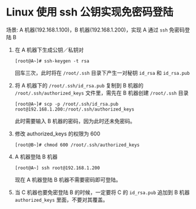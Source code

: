 # Linux 使用 ssh 公钥实现免密码登陆

场景: A 机器(192.168.1.100)，B 机器(192.168.1.200)，实现 A 通过 `ssh` 免密码登陆 B

1. 在 A 机器下生成公钥／私钥对  

    ```
    [root@A~]# ssh-keygen -t rsa 
    ```
    回车三次，此时将在 `/root/.ssh` 目录下产生一对秘钥 `id_rsa` 和 `id_rsa.pub`

2. 将 A 机器下的 `/root/.ssh/id_rsa.pub` 复制到 B 机器的 `/root/.ssh/authorized_keys` 文件里，需先在 B 机器创建 `/root/.ssh` 目录  

    ```
    [root@A~]# scp -p /root/.ssh/id_rsa.pub root@192.168.1.200:/root/.ssh/authorized_keys
    ```
    此时需要输入 B 机器的密码，因为此时还未免密码。

3. 修改 authorized_keys 的权限为 600  

    ```
    [root@B~]# chmod 600 /root/.ssh/authorized_keys
    ```

4. A 机器登陆 B 机器  

    ```
    [root@A~] ssh root@192.168.1.200
    ```
    现在 A 机器登陆 B 机器不需要密码即可登陆。

5. 当 C 机器也要免密登陆 B 的时候，一定要将 C 的 `id_rsa.pub` 追加到 B 机器 `authorized_keys` 里面，不要对其覆盖。



